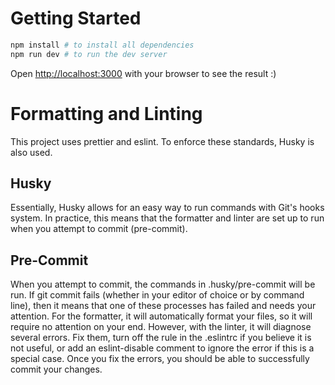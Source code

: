 # Getting Started

```bash
npm install # to install all dependencies
npm run dev # to run the dev server
```

Open [http://localhost:3000](http://localhost:3000) with your browser to see the result :)

# Formatting and Linting

This project uses prettier and eslint. To enforce these standards, Husky is also used.

## Husky

Essentially, Husky allows for an easy way to run commands with Git's hooks system. In practice, this means that the formatter and linter are set up to run when you attempt to commit (pre-commit).

## Pre-Commit

When you attempt to commit, the commands in .husky/pre-commit will be run. If git commit fails (whether in your editor of choice or by command line), then it means that one of these processes has failed and needs your attention. For the formatter, it will automatically format your files, so it will require no attention on your end. However, with the linter, it will diagnose several errors. Fix them, turn off the rule in the .eslintrc if you believe it is not useful, or add an eslint-disable comment to ignore the error if this is a special case. Once you fix the errors, you should be able to successfully commit your changes.
